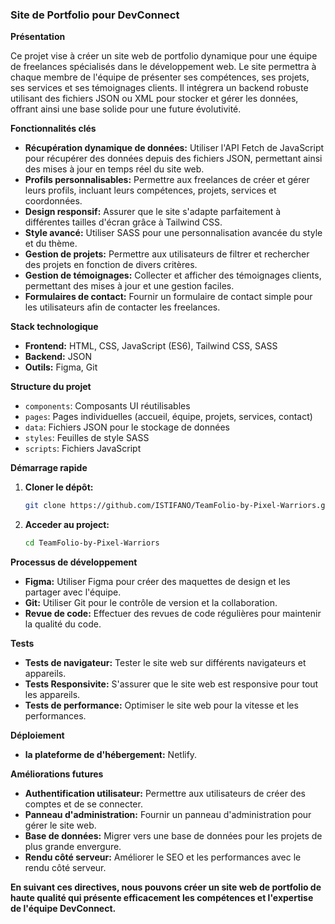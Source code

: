 
### **Site de Portfolio pour DevConnect**

**Présentation**

Ce projet vise à créer un site web de portfolio dynamique pour une équipe de freelances spécialisés dans le développement web. Le site permettra à chaque membre de l'équipe de présenter ses compétences, ses projets, ses services et ses témoignages clients. Il intégrera un backend robuste utilisant des fichiers JSON ou XML pour stocker et gérer les données, offrant ainsi une base solide pour une future évolutivité.

**Fonctionnalités clés**

* **Récupération dynamique de données:** Utiliser l'API Fetch de JavaScript pour récupérer des données depuis des fichiers JSON, permettant ainsi des mises à jour en temps réel du site web.
* **Profils personnalisables:** Permettre aux freelances de créer et gérer leurs profils, incluant leurs compétences, projets, services et coordonnées.
* **Design responsif:** Assurer que le site s'adapte parfaitement à différentes tailles d'écran grâce à Tailwind CSS.
* **Style avancé:** Utiliser SASS pour une personnalisation avancée du style et du thème.
* **Gestion de projets:** Permettre aux utilisateurs de filtrer et rechercher des projets en fonction de divers critères.
* **Gestion de témoignages:** Collecter et afficher des témoignages clients, permettant des mises à jour et une gestion faciles.
* **Formulaires de contact:** Fournir un formulaire de contact simple pour les utilisateurs afin de contacter les freelances.

**Stack technologique**

* **Frontend:** HTML, CSS, JavaScript (ES6), Tailwind CSS, SASS
* **Backend:** JSON
* **Outils:** Figma, Git

**Structure du projet**

* `components`: Composants UI réutilisables
* `pages`: Pages individuelles (accueil, équipe, projets, services, contact)
* `data`: Fichiers JSON pour le stockage de données
* `styles`: Feuilles de style SASS
* `scripts`: Fichiers JavaScript

**Démarrage rapide**

1. **Cloner le dépôt:**
   ```bash
   git clone https://github.com/ISTIFANO/TeamFolio-by-Pixel-Warriors.git
   ```
2. **Acceder au project:**
   ```bash
   cd TeamFolio-by-Pixel-Warriors
   ```
**Processus de développement**

* **Figma:** Utiliser Figma pour créer des maquettes de design et les partager avec l'équipe.
* **Git:** Utiliser Git pour le contrôle de version et la collaboration.
* **Revue de code:** Effectuer des revues de code régulières pour maintenir la qualité du code.

**Tests**

* **Tests de navigateur:** Tester le site web sur différents navigateurs et appareils.
* **Tests Responsivite:** S'assurer que le site web est responsive pour tout les appareils.
* **Tests de performance:** Optimiser le site web pour la vitesse et les performances.

**Déploiement**

* **la plateforme de d'hébergement:** Netlify.

**Améliorations futures**

* **Authentification utilisateur:** Permettre aux utilisateurs de créer des comptes et de se connecter.
* **Panneau d'administration:** Fournir un panneau d'administration pour gérer le site web.
* **Base de données:** Migrer vers une base de données pour les projets de plus grande envergure.
* **Rendu côté serveur:** Améliorer le SEO et les performances avec le rendu côté serveur.

**En suivant ces directives, nous pouvons créer un site web de portfolio de haute qualité qui présente efficacement les compétences et l'expertise de l'équipe DevConnect.**

